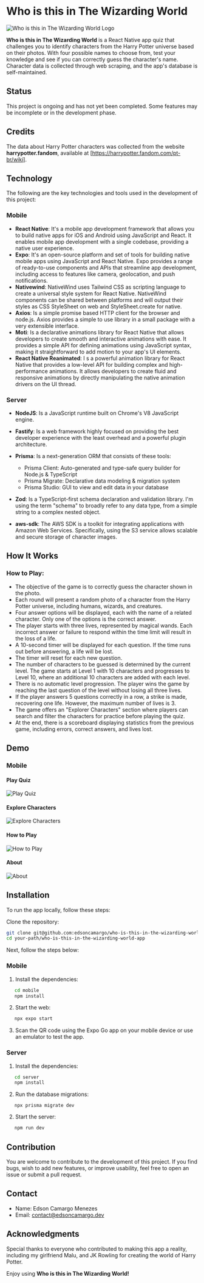 # Who is this in The Wizarding World

![Who is this in The Wizarding World Logo](./mobile/assets/icon-wbg.png)

**Who is this in The Wizarding World** is a React Native app quiz that challenges you to identify characters from the Harry Potter universe based on their photos. With four possible names to choose from, test your knowledge and see if you can correctly guess the character's name. Character data is collected through web scraping, and the app's database is self-maintained.

## Status

This project is ongoing and has not yet been completed. Some features may be incomplete or in the development phase.

## Credits

The data about Harry Potter characters was collected from the website **harrypotter.fandom**, available at [https://harrypotter.fandom.com/pt-br/wiki].

## Technology

The following are the key technologies and tools used in the development of this project:

### Mobile

- **React Native**: It's a mobile app development framework that allows you to build native apps for iOS and Android using JavaScript and React. It enables mobile app development with a single codebase, providing a native user experience.
- **Expo**: It's an open-source platform and set of tools for building native mobile apps using JavaScript and React Native. Expo provides a range of ready-to-use components and APIs that streamline app development, including access to features like camera, geolocation, and push notifications.
- **Nativewind**: NativeWind uses Tailwind CSS as scripting language to create a universal style system for React Native. NativeWind components can be shared between platforms and will output their styles as CSS StyleSheet on web and StyleSheet.create for native.
- **Axios**: Is a simple promise based HTTP client for the browser and node.js. Axios provides a simple to use library in a small package with a very extensible interface.
- **Moti**: Is a declarative animations library for React Native that allows developers to create smooth and interactive animations with ease. It provides a simple API for defining animations using JavaScript syntax, making it straightforward to add motion to your app's UI elements.
- **React Native Reanimated**: I s a powerful animation library for React Native that provides a low-level API for building complex and high-performance animations. It allows developers to create fluid and responsive animations by directly manipulating the native animation drivers on the UI thread.

### Server

- **NodeJS**: Is a JavaScript runtime built on Chrome's V8 JavaScript engine.
- **Fastify**: Is a web framework highly focused on providing the best developer experience with the least overhead and a powerful plugin architecture.
- **Prisma**: Is a next-generation ORM that consists of these tools:

  - Prisma Client: Auto-generated and type-safe query builder for Node.js & TypeScript
  - Prisma Migrate: Declarative data modeling & migration system
  - Prisma Studio: GUI to view and edit data in your database

- **Zod**: Is a TypeScript-first schema declaration and validation library. I'm using the term "schema" to broadly refer to any data type, from a simple string to a complex nested object.
- **aws-sdk**: The AWS SDK is a toolkit for integrating applications with Amazon Web Services. Specifically, using the S3 service allows scalable and secure storage of character images.

## How It Works

### How to Play:

- The objective of the game is to correctly guess the character shown in the photo.
- Each round will present a random photo of a character from the Harry Potter universe, including humans, wizards, and creatures.
- Four answer options will be displayed, each with the name of a related character. Only one of the options is the correct answer.
- The player starts with three lives, represented by magical wands. Each incorrect answer or failure to respond within the time limit will result in the loss of a life.
- A 10-second timer will be displayed for each question. If the time runs out before answering, a life will be lost.
- The timer will reset for each new question.
- The number of characters to be guessed is determined by the current level. The game starts at Level 1 with 10 characters and progresses to Level 10, where an additional 10 characters are added with each level.
- There is no automatic level progression. The player wins the game by reaching the last question of the level without losing all three lives.
- If the player answers 5 questions correctly in a row, a strike is made, recovering one life. However, the maximum number of lives is 3.
- The game offers an "Explorer Characters" section where players can search and filter the characters for practice before playing the quiz.
- At the end, there is a scoreboard displaying statistics from the previous game, including errors, correct answers, and lives lost.

## Demo

### Mobile

#### Play Quiz

![Play Quiz](./mobile/assets/gifs/1.gif)

#### Explore Characters

![Explore Characters](./mobile/assets/gifs/2.gif)

#### How to Play

![How to Play](./mobile/assets/gifs/3.gif)

#### About

![About](./mobile/assets/gifs/4.gif)

## Installation

To run the app locally, follow these steps:

Clone the repository:

```bash
git clone git@github.com:edsoncamargo/who-is-this-in-the-wizarding-world-app.git
cd your-path/who-is-this-in-the-wizarding-world-app
```

Next, follow the steps below:

### Mobile

1. Install the dependencies:

```bash
   cd mobile
   npm install
```

2. Start the web:

```bash
   npx expo start
```

3. Scan the QR code using the Expo Go app on your mobile device or use an emulator to test the app.

### Server

1. Install the dependencies:

```bash
   cd server
   npm install
```

2. Run the database migrations:

```
   npx prisma migrate dev
```

2. Start the server:

```bash
   npm run dev
```

## Contribution

You are welcome to contribute to the development of this project. If you find bugs, wish to add new features, or improve usability, feel free to open an issue or submit a pull request.

## Contact

- Name: Edson Camargo Menezes
- Email: contact@edsoncamargo.dev

## Acknowledgments

Special thanks to everyone who contributed to making this app a reality, including my girlfriend Malu, and JK Rowling for creating the world of Harry Potter.

Enjoy using **Who is this in The Wizarding World!**

